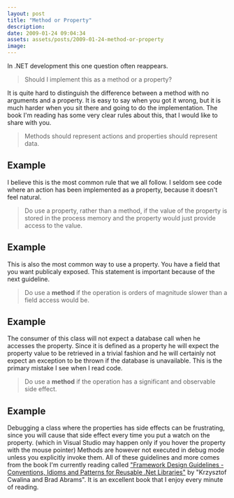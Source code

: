 ```yaml
---
layout: post
title: "Method or Property"
description:
date: 2009-01-24 09:04:34
assets: assets/posts/2009-01-24-method-or-property
image: 
---
```


In .NET development this one question often reappears.

> Should I implement this as a method or a property?

It is quite hard to distinguish the difference between a method with no arguments and a property. It is easy to say when you got it wrong, but it is much harder when you sit there and going to do the implementation. The book I'm reading has some very clear rules about this, that I would like to share with you.

> Methods should represent actions and properties should represent data.

## Example

<script src="https://gist.github.com/miklund/dc30341a68e6daf1cd14.js?file=Example1.cs"></script>

I believe this is the most common rule that we all follow. I seldom see code where an action has been implemented as a property, because it doesn't feel natural.

> Do use a property, rather than a method, if the value of the property is stored in the process memory and the property would just provide access to the value.

## Example

<script src="https://gist.github.com/miklund/dc30341a68e6daf1cd14.js?file=Example2.cs"></script>

This is also the most common way to use a property. You have a field that you want publicaly exposed. This statement is important because of the next guideline.

> Do use a **method** if the operation is orders of magnitude slower than a field access would be.

## Example

<script src="https://gist.github.com/miklund/dc30341a68e6daf1cd14.js?file=Example3.cs"></script>

The consumer of this class will not expect a database call when he accesses the property. Since it is defined as a property he will expect the property value to be retrieved in a trivial fashion and he will certainly not expect an exception to be thrown if the database is unavailable. This is the primary mistake I see when I read code.

> Do use a **method** if the operation has a significant and observable side effect.

## Example

<script src="https://gist.github.com/miklund/dc30341a68e6daf1cd14.js?file=Example4.cs"></script>

Debugging a class where the properties has side effects can be frustrating, since you will cause that side effect every time you put a watch on the property. (which in Visual Studio may happen only if you hover the property with the mouse pointer) Methods are however not executed in debug mode unless you explicitly invoke them.  All of these guidelines and more comes from the book I'm currently reading called ["Framework Design Guidelines -Conventions, Idioms and Patterns for Reusable .Net Libraries"](http://www.amazon.com/Framework-Design-Guidelines-Conventions-Development/dp/0321545613/ref=sr_11_1?ie=UTF8&qid=1232786815&sr=11-1) by "Krzysztof Cwalina and Brad Abrams". It is an excellent book that I enjoy every minute of reading.

